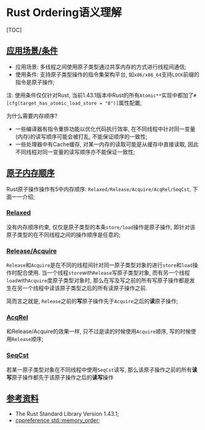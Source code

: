 # Rust Ordering语义理解

<span id='toc'></span>
[TOC]

## [应用场景/条件](#toc)

- 应用场景: 多线程之间使用原子类型通过共享内存的方式进行线程间通信;
- 使用条件: 支持原子类型操作的指令集架构平台, 如`x86/x86_64`支持`LOCK`前缀的指令是原子操作;

注: 使用条件仅仅针对Rust, 当前1.43.1版本中Rust的所有`Atomic**`实现中都加了`#[cfg(target_has_atomic_load_store = "8")]`属性配置;

为什么需要内存顺序?

- 一些编译器有指令重排功能以优化代码执行效率, 在不同线程中针对同一变量(内存)的读写顺序可能会被打乱, 不能保证顺序的一致性;
- 一些处理器中有Cache缓存, 对某一内存的读取可能是从缓存中直接读取, 因此不同线程对同一变量的读写顺序亦不能保证一致性;

## [原子内存顺序](#toc)

Rust原子操作操作有5中内存顺序: `Relaxed/Release/Acquire/AcqRel/SeqCst`, 下面一一介绍;

### [Relaxed](#toc)

没有内存顺序约束, 仅仅是原子类型的本条`store/load`操作是原子操作, 即针对该原子类型的在不同线程之间的操作顺序是任意的;

### [Release/Acquire](#toc)

`Release`和`Acquire`是在不同的线程间针对同一原子类型对象的进行`store`和`load`操作时配合使用. 当一个线程`store`with`Release`写原子类型对象, 而有另一个线程`load`with`Acquire`度原子类型对象时, 那么在写及写之前的所有写原子操作都是发生在另一个线程中读该原子类型之后的所有读原子操作之前.

简而言之就是, `Release`之前的**写**原子操作先于`Acquire`之后的**读**原子操作;

### [AcqRel](#toc)

和Release/Acquire的效果一样, 只不过是读的时候使用`Acquire`顺序, 写的时候使用`Release`顺序;

### [SeqCst](#toc)

若某一原子类型对象在不同线程中使用`SeqCst`读写, 那么该原子操作之前的所有**读写**原子操作都先于该原子操作之后的**读写**操作

## [参考资料](#toc)

- The Rust Standard Library Version 1.43.1;
- [cppreference std::memory_order](https://en.cppreference.com/w/cpp/atomic/memory_order#Release-Acquire_ordering);